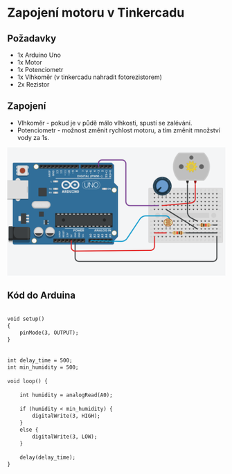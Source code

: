 
# Zapojení motoru v Tinkercadu

## Požadavky

- 1x Arduino Uno
- 1x Motor
- 1x Potenciometr
- 1x Vlhkoměr (v tinkercadu nahradit fotorezistorem)
- 2x Rezistor

## Zapojení

- Vlhkoměr - pokud je v půdě málo vlhkosti, spustí se zalévání.
- Potenciometr - možnost změnit rychlost motoru, a tím změnit množství vody za 1s.

![zapojeni](img/motor_picture_tkc.png)

## Kód do Arduina
```

void setup()
{
	pinMode(3, OUTPUT);
}


int delay_time = 500;
int min_humidity = 500;

void loop() {

	int humidity = analogRead(A0);

	if (humidity < min_humidity) {
		digitalWrite(3, HIGH);
	}
	else {
		digitalWrite(3, LOW);
	}

	delay(delay_time);
}

```
